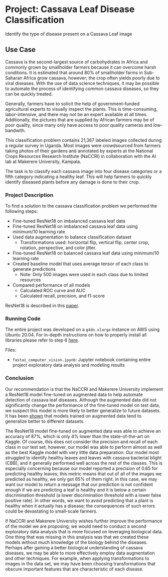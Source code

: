 # Project: Cassava Leaf Disease Classification
Identify the type of disease present on a Cassava Leaf image

## Use Case
Cassava is the second-largest source of carbohydrates in Africa and commonly grown by smallholder farmers because it can overcome harsh conditions. It is estimated that around 80% of smallholder farms in Sub-Saharan Africa grow cassava, however; the crop often yields poorly due to viral diseases. With the use of data science techniques, it may be possible to automate the process of identifying common cassava diseases, so they can be quickly treated.

Generally, farmers have to solicit the help of government-funded agricultural experts to visually inspect the plants. This is time-consuming, labor-intensive, and there may not be an expert available at all times. Additionally, the pictures that are supplied by African farmers may be of poor quality, since many only have access to poor quality cameras and low-bandwith.

This classification problem contains 21,367 labeled images collected during a regular survey in Uganda. Most images were crowdsourced from farmers taking photos of their gardens and annotated by experts at the National Crops Resources Research Institute (NaCCRI) in collaboration with the AI lab at Makerere University, Kampala.

The task is to classify each cassava image into four disease categories or a fifth category indicating a healthy leaf. This will help farmers to quickly identify diseased plants before any damage is done to their crop.


### Project Description

To find a solution to the cassava classification problem we performed the following steps:

- Fine-tuned ResNet18 on imbalanced cassava leaf data
- Fine-tuned ResNet18 on imbalanced cassava leaf data using minimum/10 learning rate
- Used data augmentation to balance classification dataset
  - Transformations used: horizontal flip, vertical flip, center crop, rotation, perspective, and color jitter.
- Fine-tuned ResNet18 on balanced cassava leaf data using minimum/10 learning rate
- Created baseline model that uses average tensor of each class to generate predictions
  - Note: Only 500 images were used in each class due to limited resources
- Compared performance of all models
  - Calculated ROC curve and AUC
  - Calculated recall, precision, and f1-score

ResNet18 is described in this [paper](https://arxiv.org/pdf/1512.03385.pdf).

### Running Code

The entire project was developed on a `g4dn.xlarge` instance on AWS using Ubuntu 20.04.
For in-depth instructions on how to properly install all libraries please refer to step 6 [here](https://course.fast.ai/start_aws).

Files:
- `fastai_computer_vision.ipynb`: Jupyter notebook containing entire project exploratory data analysis and modeling results

### Conclusion

Our recommendation is that the NaCCRI and Makerere University implement a ResNet18 model fine-tuned on augmented data to help automate detection of cassava leaf diseases. Although the augmented data did not significantly change the performance of the fine-tuned model on test data, we suspect this model is more likely to better generalize to future datasets. It has been [shown](https://arxiv.org/pdf/1904.12848.pdf) that models trained on augmented data tend to generalize better to different datasets. 

The ResNet18 model fine-tuned on augmented data was able to achieve an accuracy of 87%, which is only 4% lower than the state-of-the-art on Kaggle. Of course, this does not consider the precision and recall of each class in our test set; however, our model was able to perform almost as well as the best Kaggle model with very little data preparation. Our model most struggled to identify healthy leaves and leaves with cassava bacterial blight (CBB), and it generally performed well across the rest of the classes. This is especially concerning because our model reported a precision of 0.65 for predicting healthy leaves; this metric means that out of all of the images we predicted as healthy, we only got 65% of them right. In this case, we may want our model to return a message that our prediction is not confident enough if we are predicting a leaf is healthy and it is below a certain discrimination threshold (a lower discrimination threshold with a lower false positive rate). In other words, we want to avoid predicting that a plant is healthy when it actually has a disease; the consequences of such errors could be devastating to small-scale farmers.

If NaCCRI and Makerere University wishes further improve the performance of the model we are proposing, we would need to conduct a second exploratory data analysis that is more focused on leveraging biological data. One thing that was missing in this analysis was that we created these models without much knowledge of the biology behind the diseases. Perhaps after gaining a better biological understanding of cassava diseases, we may be able to more effectively employ data augmentation and other techniques. For example, when applying transformations to images in the data set, we may have been choosing transformations that obscure important features that are characteristic of each disease.
